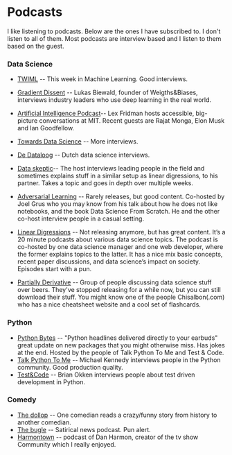 # Podcasts

I like listening to podcasts. Below are the ones I have subscribed to. I don't listen to all of them. Most podcasts are interview based and I listen to them based on the guest.

### Data Science

* [TWIML](https://twimlai.com/) -- This week in Machine Learning. Good interviews.

* [Gradient Dissent](https://www.wandb.com/podcast) -- Lukas Biewald, founder of Weigths&Biases, interviews industry leaders who use deep learning in the real world.

* [Artificial Intelligence Podcast](https://lexfridman.com/podcast/)-- Lex Fridman hosts accessible, big-picture conversations at MIT. Recent guests are Rajat Monga, Elon Musk and Ian Goodfellow.

* [Towards Data Science](https://towardsdatascience.com/podcast/home) -- More interviews.

* [De Dataloog](https://www.dedataloog.nl/) -- Dutch data science interviews.

* [Data skeptic](https://dataskeptic.com/)-- The host interviews leading people in the field and sometimes explains stuff in a similar setup as linear digressions, to his partner. Takes a topic and goes in depth over multiple weeks.

* [Adversarial Learning](https://adversariallearning.com/) -- Rarely releases, but good content. Co-hosted by Joel Grus who you may know from his talk about how he does not like notebooks, and the book Data Science From Scratch. He and the other co-host interview people in a casual setting.

* [Linear Digressions](http://lineardigressions.com/) -- Not releasing anymore, but has great content. It’s a 20 minute podcasts about various data science topics. The podcast is co-hosted by one data science manager and one web developer, where the former explains topics to the latter. It has a nice mix basic concepts, recent paper discussions, and data science’s impact on society. Episodes start with a pun.

* [Partially Derivative](http://partiallyderivative.com/) -- Group of people discussing data science stuff over beers. They've stopped releasing for a while now, but you can still download their stuff. You might know one of the people Chisalbon(.com) who has a nice cheatsheet website and a cool set of flashcards.

### Python

* [Python Bytes](https://pythonbytes.fm/) -- "Python headlines delivered directly to your earbuds" great update on new packages that you might otherwise miss. Has jokes at the end. Hosted by the people of Talk Python To Me and Test & Code.
* [Talk Python To Me](https://talkpython.fm/) -- Michael Kennedy interviews people in the Python community. Good production quality.
* [Test&Code](https://testandcode.com/) -- Brian Okken interviews people about test driven development in Python.

### Comedy

* [The dollop](https://www.dolloppodcast.com/podcast) -- One comedian reads a crazy/funny story from history to another comedian.
* [The bugle](https://thebuglepodcast.com/) -- Satirical news podcast. Pun alert.
* [Harmontown](https://www.harmontown.com/category/podcasts/) -- podcast of Dan Harmon, creator of the tv show Community which I really enjoyed.
